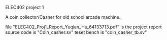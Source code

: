 ELEC402 project 1

A coin collector/Casher for old school arcade machine. 

file "ELEC402_Proj1_Report_Yuqian_Hu_64133713.pdf" is the project report
source code is "Coin_casher.sv"
teset bench is "coin_casher_tb.sv"
